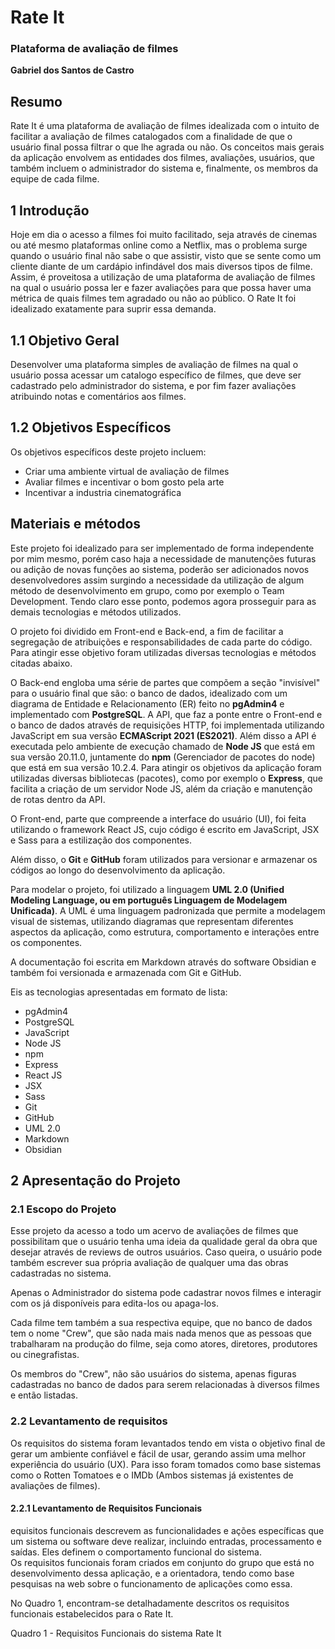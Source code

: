 
# Rate It

### Plataforma de avaliação de filmes

**Gabriel dos Santos de Castro**

## Resumo

Rate It é uma plataforma de avaliação de filmes idealizada com o intuito de facilitar a avaliação de filmes catalogados com a finalidade de que o usuário final possa filtrar o que lhe agrada ou não. Os conceitos mais gerais da aplicação envolvem as entidades dos filmes, avaliações, usuários, que também incluem o administrador do sistema e, finalmente, os membros da equipe de cada filme.

## 1 Introdução

Hoje em dia o acesso a filmes foi muito facilitado, seja através de cinemas ou até mesmo plataformas online como a Netflix, mas o problema surge quando o usuário final não sabe o que assistir, visto que se sente como um cliente diante de um cardápio infindável dos mais diversos tipos de filme. Assim, é proveitosa a utilização de uma plataforma de avaliação de filmes na qual o usuário possa ler e fazer avaliações para que possa haver uma métrica de quais filmes tem agradado ou não ao público. O Rate It foi idealizado exatamente para suprir essa demanda. 

## 1.1 Objetivo Geral

Desenvolver uma plataforma simples de avaliação de filmes na qual o usuário possa acessar um catalogo específico de filmes, que deve ser cadastrado pelo administrador do sistema, e por fim fazer avaliações atribuindo notas e comentários aos filmes.

## 1.2 Objetivos Específicos

Os objetivos específicos deste projeto incluem:

- Criar uma ambiente virtual de avaliação de filmes
- Avaliar filmes e incentivar o bom gosto pela arte 
- Incentivar a industria cinematográfica

## Materiais e métodos

Este projeto foi idealizado para ser implementado de forma independente por mim mesmo, porém caso haja a necessidade de manutenções futuras ou adição de novas funções ao sistema, poderão ser adicionados novos desenvolvedores assim surgindo a necessidade da utilização de algum método de desenvolvimento em grupo, como por exemplo o Team Development. Tendo claro esse ponto, podemos agora prosseguir para as demais tecnologias e métodos utilizados.

O projeto foi dividido em Front-end e Back-end, a fim de facilitar a segregação de atribuições e responsabilidades de cada parte do código. Para atingir esse objetivo foram utilizadas diversas tecnologias e métodos citadas abaixo.

O Back-end engloba uma série de partes que compõem a seção "invisível" para o usuário final que são: o banco de dados, idealizado com um diagrama de Entidade e Relacionamento (ER) feito no **pgAdmin4** e implementado com **PostgreSQL**. A API, que faz a ponte entre o Front-end e o banco de dados através de requisições HTTP, foi implementada utilizando JavaScript em sua versão **ECMAScript 2021 (ES2021)**. Além disso a API é executada pelo ambiente de execução chamado de **Node JS** que está em sua versão 20.11.0, juntamente do **npm** (Gerenciador de pacotes do node) que está em sua versão 10.2.4. Para atingir os objetivos da aplicação foram utilizadas diversas bibliotecas (pacotes), como por exemplo o **Express**, que facilita a criação de um servidor Node JS, além da criação e manutenção de rotas dentro da API.

O Front-end, parte que compreende a interface do usuário (UI), foi feita utilizando o framework React JS, cujo código é escrito em JavaScript, JSX e Sass para a estilização dos componentes.

Além disso, o **Git** e **GitHub** foram utilizados para versionar e armazenar os códigos ao longo do desenvolvimento da aplicação. 

Para modelar o projeto, foi utilizado a linguagem **UML 2.0 (Unified Modeling Language, ou em português Linguagem de Modelagem Unificada)**. A UML é uma linguagem padronizada que permite a modelagem visual de sistemas, utilizando diagramas que representam diferentes aspectos da aplicação, como estrutura, comportamento e interações entre os componentes.

A documentação foi escrita em Markdown através do software Obsidian e também foi versionada e armazenada com Git e GitHub.

Eis as tecnologias apresentadas em formato de lista:
- pgAdmin4
- PostgreSQL
- JavaScript
- Node JS
- npm
- Express
- React JS
- JSX
- Sass
- Git
- GitHub
- UML 2.0
- Markdown
- Obsidian

## 2 Apresentação do Projeto

### 2.1 Escopo do Projeto

Esse projeto da acesso a todo um acervo de avaliações de filmes que possibilitam que o usuário tenha uma ideia da qualidade geral da obra que desejar através de reviews de outros usuários. Caso queira, o usuário pode também escrever sua própria avaliação de qualquer uma das obras cadastradas no sistema.

Apenas o Administrador do sistema pode cadastrar novos filmes e interagir com os já disponíveis para edita-los ou apaga-los. 

Cada filme tem também a sua respectiva equipe, que no banco de dados tem o nome "Crew", que são nada mais nada menos que as pessoas que trabalharam na produção do filme, seja como atores, diretores, produtores ou cinegrafistas.

Os membros do "Crew", não são usuários do sistema, apenas figuras cadastradas no banco de dados para serem relacionadas à diversos filmes e então listadas.

### 2.2 Levantamento de requisitos

Os requisitos do sistema foram levantados tendo em vista o objetivo final de gerar um ambiente confiável e fácil de usar, gerando assim uma melhor experiência do usuário (UX). Para isso foram tomados como base sistemas como o Rotten Tomatoes e o IMDb (Ambos sistemas já existentes de avaliações de filmes).

#### 2.2.1 Levantamento de Requisitos Funcionais

equisitos funcionais descrevem as funcionalidades e ações específicas que um sistema ou software deve realizar, incluindo entradas, processamento e saídas. Eles definem o comportamento funcional do sistema.  
Os requisitos funcionais foram criados em conjunto do grupo que está no desenvolvimento dessa aplicação, e a orientadora, tendo como base pesquisas na web sobre o funcionamento de aplicações como essa. 

No Quadro 1, encontram-se detalhadamente descritos os requisitos funcionais estabelecidos para o Rate It.

Quadro 1 - Requisitos Funcionais do sistema Rate It







